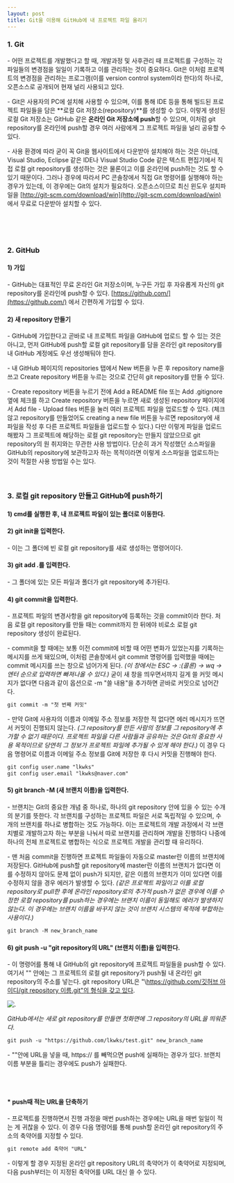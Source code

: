 ```yaml
---
layout: post
title: Git을 이용해 GitHub에 내 프로젝트 파일 올리기
---
```


### 1\. Git

\- 어떤 프로젝트를 개발했다고 할 때, 개발과정 및 사후관리 때 프로젝트를 구성하는 각 파일들의 변경점을 일일이 기록하고 이를 관리하는 것이 중요하다. Git은 이처럼 프로젝트의 변경점을 관리하는 프로그램(이를 version control system이라 한다)의 하나로, 오픈소스로 공개되어 현재 널리 사용되고 있다. 

\- Git은 사용자의 PC에 설치해 사용할 수 있으며, 이를 통해 IDE 등을 통해 빌드된 프로젝트 파일들을 담은 **로컬 Git 저장소(repository)**를 생성할 수 있다. 이렇게 생성된 로컬 Git 저장소는 GitHub 같은 **온라인 Git 저장소에 push**할 수 있으며, 이처럼 git repository를 온라인에 push할 경우 여러 사람에게 그 프로젝트 파일을 널리 공유할 수 있다. 

\- 사용 환경에 따라 굳이 꼭 Git을 웹사이트에서 다운받아 설치해야 하는 것은 아닌데, Visual Studio, Eclipse 같은 IDE나 Visual Studio Code 같은 텍스트 편집기에서 직접 로컬 git repository를 생성하는 것은 물론이고 이를 온라인에 push하는 것도 할 수 있기 때문이다. 그러나 경우에 따라서 PC 콘솔창에서 직접 Git 명령어를 실행해야 하는 경우가 있는데, 이 경우에는 Git의 설치가 필요하다. 오픈소스이므로 최신 윈도우 설치파일을 [http://git-scm.com/download/win](http://git-scm.com/download/win) 에서 무료로 다운받아 설치할 수 있다. 

<br><br><br>

### 2\. GitHub

#### 1) 가입

\- GitHub는 대표적인 무료 온라인 Git 저장소이며, 누구든 가입 후 자유롭게 자신의 git repository를 온라인에 push할 수 있다. [https://github.com/](https://github.com/) 에서 간편하게 가입할 수 있다. 

#### 2) 새 repository 만들기

\- GitHub에 가입한다고 곧바로 내 프로젝트 파일을 GitHub에 업로드 할 수 있는 것은 아니고, 먼저 GitHub에 push할 로컬 git repository를 담을 온라인 git repository를 내 GitHub 계정에도 우선 생성해둬야 한다.

\- 내 GitHub 페이지의 repositories 탭에서 New 버튼을 누른 후 repository name을 쓰고 Create repository 버튼을 누르는 것으로 간단히 git repository를 만들 수 있다.

\-  Create repository 버튼을 누르기 전에 Add a README file 또는 Add .gitignore 옆에 체크를 하고 Create repository 버튼을 누르면 새로 생성된 repository 페이지에서 Add file - Upload files 버튼을 눌러 여러 프로젝트 파일을 업로드할 수 있다. (체크 않고 repository를 만들었어도 creating a new file 버튼을 누르면 repository에 새 파일을 작성 후 다른 프로젝트 파일들을 업로드할 수 있다.) 다만 이렇게 파일을 업로드 해봤자 그 프로젝트에 해당하는 로컬 git repository는 만들지 않았으므로 git repository의 원 취지와는 무관한 사용 방법이다. 단순히 과거 작성했던 소스파일을 GitHub의 repository에 보관하고자 하는 목적이라면 이렇게 소스파일을 업로드하는 것이 적절한 사용 방법일 수는 있다.
<br><br><br>

### 3\. 로컬 git repository 만들고 GitHub에 push하기

#### 1) cmd를 실행한 후, 내 프로젝트 파일이 있는 폴더로 이동한다.

#### 2) git init을 입력한다.

\- 이는 그 폴더에 빈 로컬 git repository를 새로 생성하는 명령어이다.

#### 3) git add .를 입력한다.

\- 그 폴더에 있는 모든 파일과 폴더가 git repository에 추가된다.

#### 4) git commit을 입력한다.

\- 프로젝트 파일의 변경사항을 git repository에 등록하는 것을 commit이라 한다. 처음 로컬 git repository를 만들 때는 commit까지 한 뒤에야 비로소 로컬 git repository 생성이 완료된다.

\- commit을 할 때에는 보통 이전 commit에 비할 때 어떤 변화가 있었는지를 기록하는 메시지를 쓰게 돼있으며, 이처럼 콘솔창에서 git commit 명령어를 입력했을 때에는 commit 메시지를 쓰는 창으로 넘어가게 된다. _(이 창에서는 ESC -> :(콜론) -> wq -> 엔터 순으로 입력하면 빠져나올 수 있다.)_ 굳이 새 창을 띄우면서까지 길게 쓸 커밋 메시지가 없다면 다음과 같이 옵션으로 -m "쓸 내용"을 추가하면 곧바로 커밋으로 넘어간다.

```HTML
git commit -m "첫 번째 커밋"
```

\- 만약 Git에 사용자의 이름과 이메일 주소 정보를 저장한 적 없다면 에러 메시지가 뜨면서 커밋이 진행되지 않는다. _(그 repository를 만든 사람의 정보를 그 repository에 추가할 수 없기 때문이다. 프로젝트 파일을 다른 사람들과 공유하는 것은 Git의 중요한 사용 목적이므로 당연히 그 정보가 프로젝트 파일에 추가될 수 있게 해야 한다.)_ 이 경우 다음 명령어로 이름과 이메일 주소 정보를 Git에 저장한 후 다시 커밋을 진행해야 한다. 

```HTML
git config user.name "lkwks"
git config user.email "lkwks@naver.com"
```

#### 5) git branch -M (새 브랜치 이름)을 입력한다.

\- 브랜치는 Git의 중요한 개념 중 하나로, 하나의 git repository 안에 있을 수 있는 수개의 분기를 뜻한다. 각 브랜치를 구성하는 프로젝트 파일은 서로 독립적일 수 있으며, 수개의 브랜치를 하나로 병합하는 것도 가능하다. 이는 프로젝트의 개발 과정에서 각 브랜치별로 개발하고자 하는 부분을 나눠서 따로 브랜치를 관리하며 개발을 진행하다 나중에 하나의 전체 프로젝트로 병합하는 식으로 프로젝트 개발을 관리할 때 유리하다.

\- 맨 처음 commit을 진행하면 프로젝트 파일들이 자동으로 master란 이름의 브랜치에 저장된다. GitHub에 push할 git repository에 master란 이름의 브랜치가 없다면 이를 수정하지 않아도 문제 없이 push가 되지만, 같은 이름의 브랜치가 이미 있다면 이를 수정하지 않을 경우 에러가 발생할 수 있다. _(같은 프로젝트 파일이고 이를 로컬 repository로 pull한 후에 온라인 repository로의 추가적 push가 없은 경우에 이를 수정한 로컬 repository를 push하는 경우에는 브랜치 이름이 동일해도 에러가 발생하지 않는다. 이 경우에는 브랜치 이름을 바꾸지 않는 것이 브랜치 시스템의 목적에 부합하는 사용이다.)_ 

```HTML
git branch -M new_branch_name
```

#### 6) git push -u "git repository의 URL" (브랜치 이름)을 입력한다.

\- 이 명령어를 통해 내 GitHub의 git repository에 프로젝트 파일들을 push할 수 있다. 여기서 "" 안에는 그 프로젝트의 로컬 git repository가 push될 내 온라인 git repository의 주소를 넣는다. git repository URL은 "\https://github.com/깃허브 아이디/git repository 이름.git"의 형식을 갖고 있다.

![.](https://user-images.githubusercontent.com/69514453/135396809-614d71fe-ba3d-4651-8eac-38e4a8ba767d.png)

_GitHub에서는 새로 git repository를 만들면 첫화면에 그 repository의 URL을 띄워준다._


```HTML
git push -u "https://github.com/lkwks/test.git" new_branch_name
```

\- ""안에 URL을 넣을 때, https:// 를 빼먹으면 push에 실패하는 경우가 있다. 브랜치 이름 부분을 틀리는 경우에도 push가 실패한다.


<br><Br>

#### * push때 적는 URL을 단축하기

\- 프로젝트를 진행하면서 진행 과정을 매번 push하는 경우에는 URL을 매번 일일이 적는 게 귀찮을 수 있다. 이 경우 다음 명령어를 통해 push할 온라인 git repository의 주소의 축약어를 지정할 수 있다.

```HTML
git remote add 축약어 "URL"
```
\- 이렇게 할 경우 지정된 온라인 git repository URL의 축약어가 이 축약어로 지정되며, 다음 push부터는 이 지정된 축약어를 URL 대신 쓸 수 있다.
